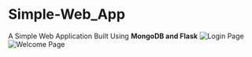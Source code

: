 # Simple-Web_App

A Simple Web Application Built Using **MongoDB and Flask**
![Login Page](https://user-images.githubusercontent.com/84430609/234478356-eee8acb9-5528-4bf2-b2b0-6b3cdc7026db.png)
![Welcome Page](https://user-images.githubusercontent.com/84430609/234478384-5d596c63-4ce0-4455-b7da-45155b094036.png)
